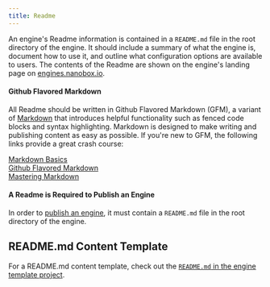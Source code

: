 ```yaml
---
title: Readme
---
```


An engine's Readme information is contained in a `README.md` file in the root directory of the engine. It should include a summary of what the engine is, document how to use it, and outline what configuration options are available to users. The contents of the Readme are shown on the engine's landing page on [engines.nanobox.io](https://engines.nanobox.io).

#### Github Flavored Markdown
All Readme should be written in Github Flavored Markdown (GFM), a variant of [Markdown](http://daringfireball.net/projects/markdown/syntax) that introduces helpful functionality such as fenced code blocks and syntax highlighting. Markdown is designed to make writing and publishing content as easy as possible. If you're new to GFM, the following links provide a great crash course:

[Markdown Basics](https://help.github.com/articles/markdown-basics/)  
[Github Flavored Markdown](https://help.github.com/articles/github-flavored-markdown/)  
[Mastering Markdown](https://guides.github.com/features/mastering-markdown/) 

#### A Readme is Required to Publish an Engine
In order to [publish an engine](/engines/publish/), it must contain a `README.md` file in the root directory of the engine. 

## README.md Content Template
For a README.md content template, check out the [`README.md` in the engine template project](https://github.com/pagodabox/nanobox-engine-template/blob/master/README.md).